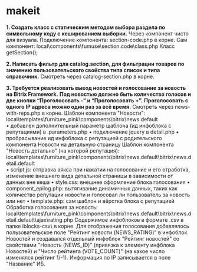 # makeit

**1. Создать класс с статическим методом выбора раздела по символьному коду с кешированием выборки.**
Через компонент чисто для визуала. Подключение компонента: section-code.php в корне.
Сам компонент: local\components\fumuse\section.code\class.php
Класс getSection();

**2. Написать фильтр для catalog.section, для фильтрации товаров по значению пользовательского свойства типа список и типа справочник.**
Смотреть через catalog-section.php в корне.

**3. Требуется реализовать вывод новостей и голосование за новость на Bitrix Framework.**
**Под новостью должно быть количество голосов и две кнопки “Проголосовать -” и “Проголосовать +”.**
**Проголосовать с одного IP адреса можно один раз за всё время.**
Смотреть через news-with-reps.php в корне.
Шаблон компонента "Новости": local\templates\furniture_pink\components\bitrix\news\.default\
	• добавлен дополнительный параметр шаблона (ид инфоблока с репутациями) в .parameters.php
	• подключение jquery в detail.php
	• пробрасывание ид инфоблока с репутацией с родительского компонента Новости на детальную страницу
Шаблон компонента "Новость детально" (на которой репутация): local\templates\furniture_pink\components\bitrix\news\.default\bitrix\news.detail\.default\
	• script.js: отправка аякса при нажатии на голосование и его отработка, изменение внешнего вида детальной страницы в зависимости от данных вне кеша
	• style.css: внешнее оформление блока голосования
	• component_epilog.php: вытягивание динамичных данных, таких как количество репутации новости и голосовал ли пользователь за новость или нет
	• template.php: сам шаблон и вёрстка блока с репутацией 
Обработка голосования за новость: local\templates\furniture_pink\components\bitrix\news\.default\bitrix\news.detail\.default\ajax\rating.php
Содержимое инфоблоков в формате .csv в папке iblocks-csv\ в корне. 
Для отображения голосования добавлялось пользовательское поле "Рейтинг новости (NEWS_RATING)" в инфоблок Новостей и создавался отдельный инфоблок "Рейтинг новостей" со свойствами "Новость (NEWS_ID)" (привязка к элементу инфблока Новостей) и "Число рейтинга (VOTE_COUNT)" (на какое число изменялся рейтинг 1/-1). Информация по IP записывается в поле "Название" ИБ.
